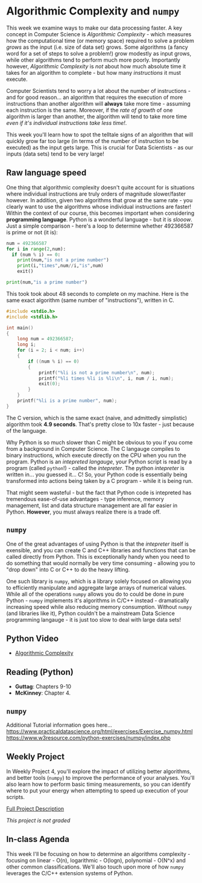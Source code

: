# Algorithmic Complexity and `numpy`
This week we examine ways to make our data processing faster.  A key concept in Computer Science is *Algorithmic Complexity* - which measures how the computational time (or memory space) required to solve a problem *grows* as the input (i.e. size of data set) grows.  Some algorithms (a fancy word for a set of steps to solve a problem!) grow modestly as input grows, while other algorithms tend to perform much more poorly.  Importantly however, *Algorithmic Complexity* is *not* about how much absolute time it takes for an algorithm to complete - but how many *instructions* it must execute.  

Computer Scientists tend to worry a lot about the number of instructions - and for good reason... an algorithm that requires the execution of more instructions than another algorithm will **always** take more time - assuming each instruction is the same.  Moreover, if the *rate of growth* of one algorithm is larger than another, the algorithm will tend to take more time *even if it's individual instructions take less time!*.

This week you'll learn how to spot the telltale signs of an algorithm that will quickly grow far too large (in terms of the number of instruction to be executed) as the input gets large.  This is crucial for Data Scientists - as our inputs (data sets) tend to be very large!

## Raw language speed
One thing that algorithmic complexity doesn't quite account for is situations where individual instructions are truly orders of magnitude slower/faster however.  In addition, given two algorithms that grow at the same rate - you clearly want to use the algorithms whose individual instructions are faster!  Within the context of our course, this becomes important when considering **programming language**.  Python is a wonderful language - but it is *slooow*.  Just a simple comparison - here's a loop to determine whether 492366587 is prime or not (it is):

```python
num = 492366587
for i in range(2,num):
  if (num % i) == 0:
    print(num,"is not a prime number")
    print(i,"times",num//i,"is",num)
    exit()

print(num,"is a prime number")
```
This took took about 48 seconds to complete on my machine.  Here is the same exact algorithm (same number of "instructions"), written in C. 

```c++
#include <stdio.h>
#include <stdlib.h>

int main()
{
    long num = 492366587;
    long i;
    for (i = 2; i < num; i++)
    {
        if ((num % i) == 0)
        {
            printf("%li is not a prime number\n", num);
            printf("%li times %li is %li\n", i, num / i, num);
            exit(0);
        }
    }
    printf("%li is a prime number", num);
}
```
The C version, which is the same exact (naive, and admittedly simplistic) algorithm took **4.9 seconds**.  That's pretty close to 10x faster - just because of the language.

Why Python is so much slower than C might be obvious to you if you come from a background in Computer Science.  The C langauge compiles to binary instructions, which execute directly on the CPU when you run the program.  Python is an *intepreted langauge*, your Python script is read by a program (called `python`!) - called the *intepreter*.  The python *intepreter* is written in... you guessed it... C!  So, your Python code is essentially being transformed into actions being taken by a C program - while it is being run.

That might seem wasteful - but the fact that Python code is intepreted has tremendous ease-of-use advantages - type inference, memory management, list and data structure management are all far easier in Python.  **However**, you must always realize there is a trade off.

## `numpy`
One of the great advantages of using Python is that the *intepreter* itself is exensible, and you can create C and C++ libraries and functions that can be called directly from Python.  This is exceptionally handy when you need to do something that would normally be very time consuming - allowing you to "drop down" into C or C++ to do the heavy lifting.

One such library is `numpy`, which is a library solely focused on allowing you to efficiently manipulate and aggregate large arrays of numerical values.  While all of the operations `numpy` allows you do to could be done in pure Python - `numpy` implements it's algorithms in C/C++ instead - dramatically increasing speed while also reducing memory consumption.  Without `numpy` (and libraries like it), Python couldn't be a mainstream Data Science programming langauge - it is just too slow to deal with large data sets!

## Python Video

- [Algorithmic Complexity](https://pages.ramapo.edu/~sfrees/courses/cmps130/modules/module18/)

## Reading (Python)
- **Guttag**:  Chapters 9-10
- **McKinney**:  Chapter 4.

## `numpy`
Additional Tutorial information goes here...
https://www.practicaldatascience.org/html/exercises/Exercise_numpy.html
https://www.w3resource.com/python-exercises/numpy/index.php


## Weekly Project
In Weekly Project 4, you'll explore the impact of utilizing better algorithms, and better tools (`numpy`) to improve the performance of your analyses.  You'll also learn how to perform basic timing measurements, so you can identify where to put your energy when attempting to speed up execution of your scripts.

[Full Project Description](https://github.com/scottfrees/cmps530-wp4)

*This project is not graded*

## In-class Agenda
This week I'll be focusing on how to determine an algorithms complexity - focusing on linear - O(n), logarithmic  - O(logn), polynomial - O(N^x) and other common classifications.  We'll also touch upon more of how `numpy` leverages the C/C++ extension systems of Python.